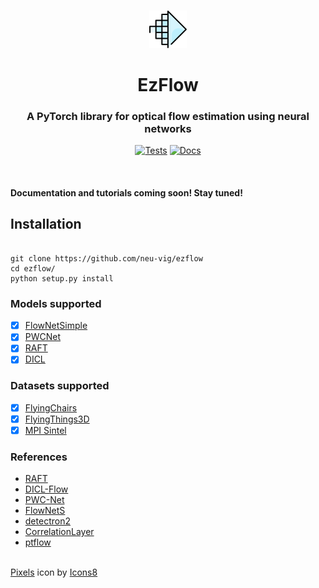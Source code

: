 <p align="center">
    <br>
    <img src="./docs/assets/logo.png" height="60" width="60"/>
    <br>
</p>

<h1 align="center">EzFlow</h1>
<h3 align="center">A PyTorch library for optical flow estimation using neural networks</h3>

<div align='center'>

[![Tests](https://github.com/neu-vig/ezflow/actions/workflows/package-test.yml/badge.svg)](https://github.com/neu-vig/ezflow/actions/workflows/package-test.yml)
[![Docs](https://readthedocs.org/projects/ezflow/badge/?version=latest)](https://ezflow.readthedocs.io/en/latest/?badge=latest)

<!-- [![Code style](https://github.com/neu-vig/ezflow/actions/workflows/linting.yml/badge.svg)](https://github.com/neu-vig/ezflow/actions/workflows/linting.yml) -->
<!-- [![Code coverage](https://github.com/neu-vig/ezflow/actions/workflows/codecov.yml/badge.svg)](https://github.com/neu-vig/ezflow/actions/workflows/codecov.yml) -->

</div>

<br>

#### Documentation and tutorials coming soon! Stay tuned!

## Installation

```shell

git clone https://github.com/neu-vig/ezflow
cd ezflow/
python setup.py install

```

### Models supported

- [x] [FlowNetSimple](https://arxiv.org/abs/1504.06852)
- [x] [PWCNet](https://arxiv.org/abs/1709.02371)
- [x] [RAFT](https://arxiv.org/abs/2003.12039)
- [x] [DICL](https://arxiv.org/abs/2010.14851)

### Datasets supported

- [x] [FlyingChairs](https://lmb.informatik.uni-freiburg.de/resources/datasets/FlyingChairs.en.html#flyingchairs)
- [x] [FlyingThings3D](https://lmb.informatik.uni-freiburg.de/resources/datasets/SceneFlowDatasets.en.html)
- [x] [MPI Sintel](http://sintel.is.tue.mpg.de/)

### References

- [RAFT](https://github.com/princeton-vl/RAFT)
- [DICL-Flow](https://github.com/jytime/DICL-Flow)
- [PWC-Net](https://github.com/NVlabs/PWC-Net)
- [FlowNetS](https://github.com/ClementPinard/FlowNetPytorch)
- [detectron2](https://github.com/facebookresearch/detectron2)
- [CorrelationLayer](https://github.com/oblime/CorrelationLayer)
- [ptflow](https://github.com/hmorimitsu/ptlflow)


<br>

<footer>
<a target="_blank" href="https://icons8.com/icon/3Nj3FNnz36Id/pixels">Pixels</a> icon by <a target="_blank" href="https://icons8.com">Icons8</a>
</footer>



